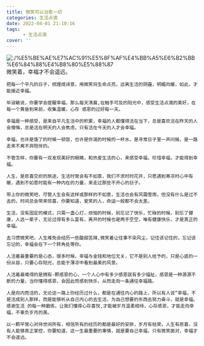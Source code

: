 ```yaml
---
title: 微笑可以治愈一切
categories: 生活点滴
date: 2022-04-01 21:10:16
tags:  
      - 生活点滴
cover: ''
---
```

![./%E5%BE%AE%E7%AC%91%E5%8F%AF%E4%BB%A5%E6%B2%BB%E6%84%88%E4%B8%80%E5%88%87](%E5%BE%AE%E4%BF%A1%E5%9B%BE%E7%89%87_20220404143433.jpg)
    微笑着，幸福才不会遥远。  

    把每一个平凡的日子，梳理成诗意，用微笑将生命点亮，远离生活的阴霾，明媚向暖，如此，才能接近幸福。  

    毕淑敏说，你要学会提醒幸福，那么每天清晨,在触手可及的阳光中，感受生活点滴的美好，在每一个黄昏到来前，收集温暖，心存 感恩的过好每一天。  

    幸福是一种感受，是来自平凡生活中的积累，幸福的人都懂得活在当下，总是喜欢活在昨天的人会懊悔，总是活在明天的人会焦虑，只有活在今天的人才会幸福。  

    幸福，也许是饿了的时候一顿饭，也许是你渴的时候的一杯水，是寻常日子里一声问候，是一路走来不离不弃陪伴的。  

    不管怎样，你要有一双发现美好的眼睛，和热爱生活的心，来感受幸福，珍惜幸福，才能得到幸福。  

    人生，是悲喜交织的旅途，生活时常会有不如意，我们不求时时花开，只愿遇到寒凉时心中有暖，遇到不如意时能有一种内在的力量，来走过那些不开心的日子。  

    带上你的微笑吧，尽管人生会有这样或那样的不如意，生活也会有风霜雪雨，但没有什么是过不去的，时间总会带来惊喜，你要知道，爱笑的人，命运一般都不会太差。  

    生活，没有固定的模式，只需一盏心灯，烦恼的时候，别忘记了快乐，忙碌的时候，别忘了健康，人这一辈子，无论过得有多么富有，离开的时候也是两手空空，唯有健康快乐，才是真正的幸福。  

    去习惯微笑吧，人生难免会经历一些酸甜苦辣,微笑着让往事不染风尘，记住该记住的，忘记该忘记的，幸福会在下一个转角处等你。  

    人活着最重要的是心态，很多时候，幸福与金钱和地位无关，它不是别人给予的，只是心底的一份从容，只要心存阳光，总能于薄凉中看到最美的风景。  

    人活着最难得的是拥有-颗感恩的心，一个人心中有多少感恩就有多少福祉，感恩是一种源源不断的力量，当你懂得感恩，会因此而感到快乐，从而走向一条通往幸福路。  

    人是向内而活的，无论这一路上你经历过什么，都是在通往内心的路上，所以有人说“幸福，不是活成别人那样，而是能够听从自己内心的去生活，为自己想要的东西去努力奋斗，就是幸福。感谢生活 的每一种磨练，让我们懂得心存喜悦,才能被岁月温柔相待，心存感恩，才能走向幸福，不辜负岁月的美。  

    以一颗平常心对待世间所有，相信所有的经历的都是最好的安排，岁月有枯荣，人生有悲喜，没有人能够真正掌控，你要知道，这一生最重要的事情，就是要自己幸福，只有微笑面对，幸福才不会遥远。   